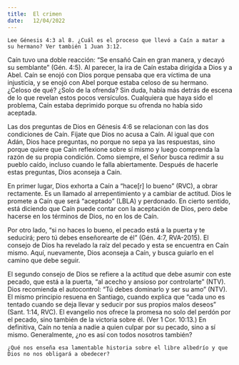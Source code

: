 ```yaml
---
title:  El crimen
date:   12/04/2022
---
```


`Lee Génesis 4:3 al 8. ¿Cuál es el proceso que llevó a Caín a matar a su hermano? Ver también 1 Juan 3:12.`

Caín tuvo una doble reacción: “Se ensañó Caín en gran manera, y decayó su semblante” (Gén. 4:5). Al parecer, la ira de Caín estaba dirigida a Dios y a Abel. Caín se enojó con Dios porque pensaba que era víctima de una injusticia, y se enojó con Abel porque estaba celoso de su hermano. ¿Celoso de qué? ¿Solo de la ofrenda? Sin duda, había más detrás de escena de lo que revelan estos pocos versículos. Cualquiera que haya sido el problema, Caín estaba deprimido porque su ofrenda no había sido aceptada.

Las dos preguntas de Dios en Génesis 4:6 se relacionan con las dos condiciones de Caín. Fíjate que Dios no acusa a Caín. Al igual que con Adán, Dios hace preguntas, no porque no sepa ya las respuestas, sino porque quiere que Caín reflexione sobre sí mismo y luego comprenda la razón de su propia condición. Como siempre, el Señor busca redimir a su pueblo caído, incluso cuando le falla abiertamente. Después de hacerle estas preguntas, Dios aconseja a Caín.

En primer lugar, Dios exhorta a Caín a “hace[r] lo bueno” (RVC), a obrar rectamente. Es un llamado al arrepentimiento y a cambiar de actitud. Dios le promete a Caín que será “aceptado” (LBLA) y perdonado. En cierto sentido, está diciendo que Caín puede contar con la aceptación de Dios, pero debe hacerse en los términos de Dios, no en los de Caín.

Por otro lado, “si no haces lo bueno, el pecado está a la puerta y te seducirá; pero tú debes enseñorearte de él” (Gén. 4:7, RVA-2015). El consejo de Dios ha revelado la raíz del pecado y esta se encuentra en Caín mismo. Aquí, nuevamente, Dios aconseja a Caín, y busca guiarlo en el camino que debe seguir.

El segundo consejo de Dios se refiere a la actitud que debe asumir con este pecado, que está a la puerta, “al acecho y ansioso por controlarte” (NTV). Dios recomienda el autocontrol: “Tú debes dominarlo y ser su amo” (NTV). El mismo principio resuena en Santiago, cuando explica que “cada uno es tentado cuando se deja llevar y seducir por sus propios malos deseos” (Sant. 1:14, RVC). El evangelio nos ofrece la promesa no solo del perdón por el pecado, sino también de la victoria sobre él. (Ver 1 Cor. 10:13.) En definitiva, Caín no tenía a nadie a quien culpar por su pecado, sino a sí mismo. Generalmente, ¿no es así con todos nosotros también?

`¿Qué nos enseña esa lamentable historia sobre el libre albedrío y que Dios no nos obligará a obedecer?`